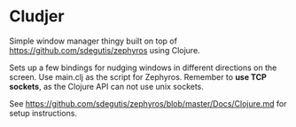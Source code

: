 # Cludjer

Simple window manager thingy built on top of 
https://github.com/sdegutis/zephyros using Clojure. 

Sets up a few bindings for nudging windows in different directions on the 
screen. Use main.clj as the script for Zephyros. Remember to 
**use TCP sockets**, as the Clojure API can not use unix sockets. 

See 
https://github.com/sdegutis/zephyros/blob/master/Docs/Clojure.md
for setup instructions.
